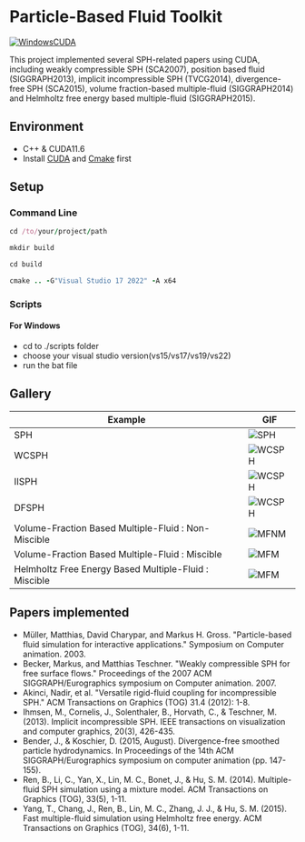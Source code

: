 # Particle-Based Fluid Toolkit

[![WindowsCUDA](https://github.com/RaymondMcGuire/Particle-Based-Fluid-Toolkit/actions/workflows/WindowsCUDA.yml/badge.svg?branch=master)](https://github.com/RaymondMcGuire/Particle-Based-Fluid-Toolkit/actions/workflows/WindowsCUDA.yml)

This project implemented several SPH-related papers using CUDA, including weakly compressible SPH (SCA2007), position based fluid (SIGGRAPH2013), implicit incompressible SPH (TVCG2014), divergence-free SPH (SCA2015), volume fraction-based multiple-fluid (SIGGRAPH2014) and Helmholtz free energy based multiple-fluid (SIGGRAPH2015).

## Environment

- C++ & CUDA11.6
- Install [CUDA](https://developer.nvidia.com/cuda-downloads) and [Cmake](https://cmake.org/download/) first

## Setup

### Command Line

```rb
cd /to/your/project/path
```

```rb
mkdir build
```

```rb
cd build
```

```rb
cmake .. -G"Visual Studio 17 2022" -A x64
```

### Scripts

#### For Windows

- cd to ./scripts folder
- choose your visual studio version(vs15/vs17/vs19/vs22)
- run the bat file

## Gallery
| Example | GIF |
| --- | --- |
| SPH | ![SPH](docs/gif/sph_surface_bunny.gif) | 
| WCSPH | ![WCSPH](docs/gif/wcsph_surface.gif) | 
| IISPH | ![WCSPH](docs/gif/iisph_bunny.gif) | 
| DFSPH | ![WCSPH](docs/gif/dfsph_bunny.gif) | 
| Volume-Fraction Based Multiple-Fluid : Non-Miscible | ![MFNM](docs/gif/ren14_non_miscible.gif) | 
| Volume-Fraction Based Multiple-Fluid : Miscible | ![MFM](docs/gif/ren14_miscible.gif) | 
| Helmholtz Free Energy Based Multiple-Fluid : Miscible  | ![MFM](docs/gif/yang15_miscible.gif) | 


## Papers implemented

 * Müller, Matthias, David Charypar, and Markus H. Gross. "Particle-based fluid simulation for interactive applications." Symposium on Computer animation. 2003.
 * Becker, Markus, and Matthias Teschner. "Weakly compressible SPH for free surface flows." Proceedings of the 2007 ACM SIGGRAPH/Eurographics symposium on Computer animation. 2007.
 * Akinci, Nadir, et al. "Versatile rigid-fluid coupling for incompressible SPH." ACM Transactions on Graphics (TOG) 31.4 (2012): 1-8.
 * Ihmsen, M., Cornelis, J., Solenthaler, B., Horvath, C., & Teschner, M. (2013). Implicit incompressible SPH. IEEE transactions on visualization and computer graphics, 20(3), 426-435.
 * Bender, J., & Koschier, D. (2015, August). Divergence-free smoothed particle hydrodynamics. In Proceedings of the 14th ACM SIGGRAPH/Eurographics symposium on computer animation (pp. 147-155).
 * Ren, B., Li, C., Yan, X., Lin, M. C., Bonet, J., & Hu, S. M. (2014). Multiple-fluid SPH simulation using a mixture model. ACM Transactions on Graphics (TOG), 33(5), 1-11.
 * Yang, T., Chang, J., Ren, B., Lin, M. C., Zhang, J. J., & Hu, S. M. (2015). Fast multiple-fluid simulation using Helmholtz free energy. ACM Transactions on Graphics (TOG), 34(6), 1-11.